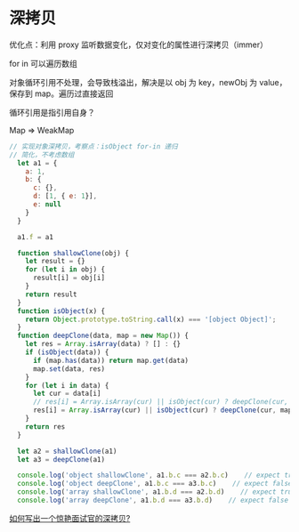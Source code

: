 # 深拷贝

优化点：利用 proxy 监听数据变化，仅对变化的属性进行深拷贝（immer）

for in 可以遍历数组

对象循环引用不处理，会导致栈溢出，解决是以 obj 为 key，newObj 为 value，保存到 map。遍历过直接返回

循环引用是指引用自身？

Map => WeakMap
```js
// 实现对象深拷贝，考察点：isObject for-in 递归
// 简化，不考虑数组
  let a1 = {
    a: 1,
    b: {
      c: {},
      d: [1, { e: 1}],
      e: null
    }
  }

  a1.f = a1

  function shallowClone(obj) {
    let result = {}
    for (let i in obj) {
      result[i] = obj[i]
    }
    return result
  }
  function isObject(x) {
    return Object.prototype.toString.call(x) === '[object Object]';
  }
  function deepClone(data, map = new Map()) {
    let res = Array.isArray(data) ? [] : {}
    if (isObject(data)) {
      if (map.has(data)) return map.get(data)
      map.set(data, res)
    }
    for (let i in data) {
      let cur = data[i]
      // res[i] = Array.isArray(cur) || isObject(cur) ? deepClone(cur, map) : cur
      res[i] = Array.isArray(cur) || isObject(cur) ? deepClone(cur, map) : cur
    }
    return res
  }

  let a2 = shallowClone(a1)
  let a3 = deepClone(a1)

  console.log('object shallowClone', a1.b.c === a2.b.c)    // expect true
  console.log('object deepClone', a1.b.c === a3.b.c)    // expect false
  console.log('array shallowClone', a1.b.d === a2.b.d)    // expect true
  console.log('array deepClone', a1.b.d === a3.b.d)    // expect false
```

[如何写出一个惊艳面试官的深拷贝?](https://juejin.cn/post/6844903929705136141)
